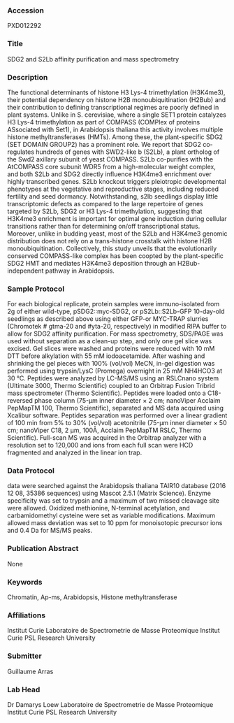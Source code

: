 ### Accession
PXD012292

### Title
SDG2 and S2Lb affinity purification and mass spectrometry

### Description
The functional determinants of histone H3 Lys-4 trimethylation (H3K4me3), their potential dependency on histone H2B monoubiquitination (H2Bub) and their contribution to defining transcriptional regimes are poorly defined in plant systems. Unlike in S. cerevisiae, where a single SET1 protein catalyzes H3 Lys-4 trimethylation as part of COMPASS (COMPlex of proteins ASsociated with Set1), in Arabidopsis thaliana this activity involves multiple histone methyltransferases (HMTs). Among these, the plant-specific SDG2 (SET DOMAIN GROUP2) has a prominent role. We report that SDG2 co-regulates hundreds of genes with SWD2-like b (S2Lb), a plant ortholog of the Swd2 axillary subunit of yeast COMPASS. S2Lb co-purifies with the AtCOMPASS core subunit WDR5 from a high-molecular weight complex, and both S2Lb and SDG2 directly influence H3K4me3 enrichment over highly transcribed genes. S2Lb knockout triggers pleiotropic developmental phenotypes at the vegetative and reproductive stages, including reduced fertility and seed dormancy. Notwithstanding, s2lb seedlings display little transcriptomic defects as compared to the large repertoire of genes targeted by S2Lb, SDG2 or H3 Lys-4 trimethylation, suggesting that H3K4me3 enrichment is important for optimal gene induction during cellular transitions rather than for determining on/off transcriptional status. Moreover, unlike in budding yeast, most of the S2Lb and H3K4me3 genomic distribution does not rely on a trans-histone crosstalk with histone H2B monoubiquitination. Collectively, this study unveils that the evolutionarily conserved COMPASS-like complex has been coopted by the plant-specific SDG2 HMT and mediates H3K4me3 deposition through an H2Bub-independent pathway in Arabidopsis.

### Sample Protocol
For each biological replicate, protein samples were immuno-isolated from 2g of either wild-type, pSDG2::myc-SDG2, or pS2Lb::S2Lb-GFP 10-day-old seedlings as described above using either GFP-or MYC-TRAP slurries (Chromotek # gtma-20 and #yta-20, respectively) in modified RIPA buffer to allow for SDG2 affinity purification. For mass spectrometry, SDS/PAGE was used without separation as a clean-up step, and only one gel slice was excised. Gel slices were washed and proteins were reduced with 10 mM DTT before alkylation with 55 mM iodoacetamide. After washing and shrinking the gel pieces with 100% (vol/vol) MeCN, in-gel digestion was performed using trypsin/LysC (Promega) overnight in 25 mM NH4HCO3 at 30 °C. Peptides were analyzed by LC-MS/MS using an RSLCnano system (Ultimate 3000, Thermo Scientific) coupled to an Orbitrap Fusion Tribrid mass spectrometer (Thermo Scientific). Peptides were loaded onto a C18-reversed phase column (75-μm inner diameter × 2 cm; nanoViper Acclaim PepMapTM 100, Thermo Scientific), separated and MS data acquired using Xcalibur software. Peptides separation was performed over a linear gradient of 100 min from 5% to 30% (vol/vol) acetonitrile (75-μm inner diameter × 50 cm; nanoViper C18, 2 μm, 100Å, Acclaim PepMapTM RSLC, Thermo Scientific). Full-scan MS was acquired in the Orbitrap analyzer with a resolution set to 120,000 and ions from each full scan were HCD fragmented and analyzed in the linear ion trap.

### Data Protocol
data were searched against the Arabidopsis thaliana TAIR10 database (2016 12 08, 35386 sequences) using Mascot 2.5.1 (Matrix Science). Enzyme specificity was set to trypsin and a maximum of two missed cleavage site were allowed. Oxidized methionine, N-terminal acetylation, and carbamidomethyl cysteine were set as variable modifications. Maximum allowed mass deviation was set to 10 ppm for monoisotopic precursor ions and 0.4 Da for MS/MS peaks.

### Publication Abstract
None

### Keywords
Chromatin, Ap-ms, Arabidopsis, Histone methyltransferase

### Affiliations
Institut Curie
Laboratoire de Spectrometrie de Masse Proteomique Institut Curie PSL Research University

### Submitter
Guillaume Arras

### Lab Head
Dr Damarys Loew
Laboratoire de Spectrometrie de Masse Proteomique Institut Curie PSL Research University


